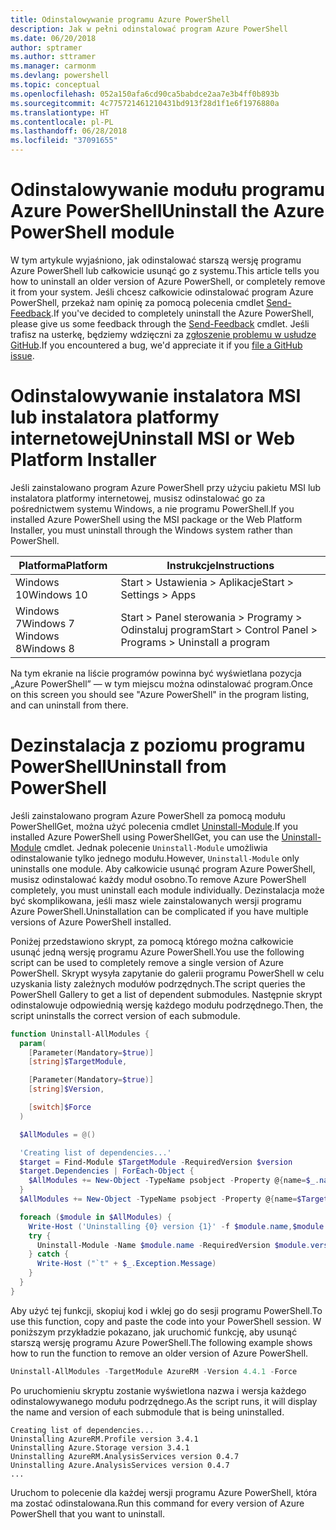 ```yaml
---
title: Odinstalowywanie programu Azure PowerShell
description: Jak w pełni odinstalować program Azure PowerShell
ms.date: 06/20/2018
author: sptramer
ms.author: sttramer
ms.manager: carmonm
ms.devlang: powershell
ms.topic: conceptual
ms.openlocfilehash: 052a150afa6cd90ca5babdce2aa7e3b4ff0b893b
ms.sourcegitcommit: 4c775721461210431bd913f28d1f1e6f1976880a
ms.translationtype: HT
ms.contentlocale: pl-PL
ms.lasthandoff: 06/28/2018
ms.locfileid: "37091655"
---
```

# <a name="uninstall-the-azure-powershell-module"></a><span data-ttu-id="665eb-103">Odinstalowywanie modułu programu Azure PowerShell</span><span class="sxs-lookup"><span data-stu-id="665eb-103">Uninstall the Azure PowerShell module</span></span>

<span data-ttu-id="665eb-104">W tym artykule wyjaśniono, jak odinstalować starszą wersję programu Azure PowerShell lub całkowicie usunąć go z systemu.</span><span class="sxs-lookup"><span data-stu-id="665eb-104">This article tells you how to uninstall an older version of Azure PowerShell, or completely remove it from your system.</span></span> <span data-ttu-id="665eb-105">Jeśli chcesz całkowicie odinstalować program Azure PowerShell, przekaż nam opinię za pomocą polecenia cmdlet [Send-Feedback](/powershell/module/azurerm.profile/send-feedback).</span><span class="sxs-lookup"><span data-stu-id="665eb-105">If you've decided to completely uninstall the Azure PowerShell, please give us some feedback through the [Send-Feedback](/powershell/module/azurerm.profile/send-feedback) cmdlet.</span></span> <span data-ttu-id="665eb-106">Jeśli trafisz na usterkę, będziemy wdzięczni za [zgłoszenie problemu w usłudze GitHub](https://github.com/azure/azure-powershell/issues).</span><span class="sxs-lookup"><span data-stu-id="665eb-106">If you encountered a bug, we'd appreciate it if you [file a GitHub issue](https://github.com/azure/azure-powershell/issues).</span></span>

# <a name="uninstall-msi-or-web-platform-installer"></a><span data-ttu-id="665eb-107">Odinstalowywanie instalatora MSI lub instalatora platformy internetowej</span><span class="sxs-lookup"><span data-stu-id="665eb-107">Uninstall MSI or Web Platform Installer</span></span> 

<span data-ttu-id="665eb-108">Jeśli zainstalowano program Azure PowerShell przy użyciu pakietu MSI lub instalatora platformy internetowej, musisz odinstalować go za pośrednictwem systemu Windows, a nie programu PowerShell.</span><span class="sxs-lookup"><span data-stu-id="665eb-108">If you installed Azure PowerShell using the MSI package or the Web Platform Installer, you must uninstall through the Windows system rather than PowerShell.</span></span>
 
| <span data-ttu-id="665eb-109">Platforma</span><span class="sxs-lookup"><span data-stu-id="665eb-109">Platform</span></span> | <span data-ttu-id="665eb-110">Instrukcje</span><span class="sxs-lookup"><span data-stu-id="665eb-110">Instructions</span></span> |
|----------|--------------|
| <span data-ttu-id="665eb-111">Windows 10</span><span class="sxs-lookup"><span data-stu-id="665eb-111">Windows 10</span></span> | <span data-ttu-id="665eb-112">Start > Ustawienia > Aplikacje</span><span class="sxs-lookup"><span data-stu-id="665eb-112">Start > Settings > Apps</span></span> |
| <span data-ttu-id="665eb-113">Windows 7</span><span class="sxs-lookup"><span data-stu-id="665eb-113">Windows 7</span></span> </br><span data-ttu-id="665eb-114">Windows 8</span><span class="sxs-lookup"><span data-stu-id="665eb-114">Windows 8</span></span> | <span data-ttu-id="665eb-115">Start > Panel sterowania > Programy > Odinstaluj program</span><span class="sxs-lookup"><span data-stu-id="665eb-115">Start > Control Panel > Programs > Uninstall a program</span></span> |

<span data-ttu-id="665eb-116">Na tym ekranie na liście programów powinna być wyświetlana pozycja „Azure PowerShell” — w tym miejscu można odinstalować program.</span><span class="sxs-lookup"><span data-stu-id="665eb-116">Once on this screen you should see "Azure PowerShell" in the program listing, and can uninstall from there.</span></span>

# <a name="uninstall-from-powershell"></a><span data-ttu-id="665eb-117">Dezinstalacja z poziomu programu PowerShell</span><span class="sxs-lookup"><span data-stu-id="665eb-117">Uninstall from PowerShell</span></span>

<span data-ttu-id="665eb-118">Jeśli zainstalowano program Azure PowerShell za pomocą modułu PowerShellGet, można użyć polecenia cmdlet [Uninstall-Module](/powershell/module/powershellget/uninstall-module).</span><span class="sxs-lookup"><span data-stu-id="665eb-118">If you installed Azure PowerShell using PowerShellGet, you can use the [Uninstall-Module](/powershell/module/powershellget/uninstall-module) cmdlet.</span></span> <span data-ttu-id="665eb-119">Jednak polecenie `Uninstall-Module` umożliwia odinstalowanie tylko jednego modułu.</span><span class="sxs-lookup"><span data-stu-id="665eb-119">However, `Uninstall-Module` only uninstalls one module.</span></span> <span data-ttu-id="665eb-120">Aby całkowicie usunąć program Azure PowerShell, musisz odinstalować każdy moduł osobno.</span><span class="sxs-lookup"><span data-stu-id="665eb-120">To remove Azure PowerShell completely, you must uninstall each module individually.</span></span> <span data-ttu-id="665eb-121">Dezinstalacja może być skomplikowana, jeśli masz wiele zainstalowanych wersji programu Azure PowerShell.</span><span class="sxs-lookup"><span data-stu-id="665eb-121">Uninstallation can be complicated if you have multiple versions of Azure PowerShell installed.</span></span>

<span data-ttu-id="665eb-122">Poniżej przedstawiono skrypt, za pomocą którego można całkowicie usunąć jedną wersję programu Azure PowerShell.</span><span class="sxs-lookup"><span data-stu-id="665eb-122">You use the following script can be used to completely remove a single version of Azure PowerShell.</span></span> <span data-ttu-id="665eb-123">Skrypt wysyła zapytanie do galerii programu PowerShell w celu uzyskania listy zależnych modułów podrzędnych.</span><span class="sxs-lookup"><span data-stu-id="665eb-123">The script queries the PowerShell Gallery to get a list of dependent submodules.</span></span> <span data-ttu-id="665eb-124">Następnie skrypt odinstalowuje odpowiednią wersję każdego modułu podrzędnego.</span><span class="sxs-lookup"><span data-stu-id="665eb-124">Then, the script uninstalls the correct version of each submodule.</span></span>

```powershell
function Uninstall-AllModules {
  param(
    [Parameter(Mandatory=$true)]
    [string]$TargetModule,

    [Parameter(Mandatory=$true)]
    [string]$Version,

    [switch]$Force
  )

  $AllModules = @()

  'Creating list of dependencies...'
  $target = Find-Module $TargetModule -RequiredVersion $version
  $target.Dependencies | ForEach-Object {
    $AllModules += New-Object -TypeName psobject -Property @{name=$_.name; version=$_.requiredversion}
  }
  $AllModules += New-Object -TypeName psobject -Property @{name=$TargetModule; version=$Version}

  foreach ($module in $AllModules) {
    Write-Host ('Uninstalling {0} version {1}' -f $module.name,$module.version)
    try {
      Uninstall-Module -Name $module.name -RequiredVersion $module.version -Force:$Force -ErrorAction Stop
    } catch {
      Write-Host ("`t" + $_.Exception.Message)
    }
  }
}
```

<span data-ttu-id="665eb-125">Aby użyć tej funkcji, skopiuj kod i wklej go do sesji programu PowerShell.</span><span class="sxs-lookup"><span data-stu-id="665eb-125">To use this function, copy and paste the code into your PowerShell session.</span></span> <span data-ttu-id="665eb-126">W poniższym przykładzie pokazano, jak uruchomić funkcję, aby usunąć starszą wersję programu Azure PowerShell.</span><span class="sxs-lookup"><span data-stu-id="665eb-126">The following example shows how to run the function to remove an older version of Azure PowerShell.</span></span>

```powershell
Uninstall-AllModules -TargetModule AzureRM -Version 4.4.1 -Force
```

<span data-ttu-id="665eb-127">Po uruchomieniu skryptu zostanie wyświetlona nazwa i wersja każdego odinstalowywanego modułu podrzędnego.</span><span class="sxs-lookup"><span data-stu-id="665eb-127">As the script runs, it will display the name and version of each submodule that is being uninstalled.</span></span>

```output
Creating list of dependencies...
Uninstalling AzureRM.Profile version 3.4.1
Uninstalling Azure.Storage version 3.4.1
Uninstalling AzureRM.AnalysisServices version 0.4.7
Uninstalling Azure.AnalysisServices version 0.4.7
...
```

<span data-ttu-id="665eb-128">Uruchom to polecenie dla każdej wersji programu Azure PowerShell, która ma zostać odinstalowana.</span><span class="sxs-lookup"><span data-stu-id="665eb-128">Run this command for every version of Azure PowerShell that you want to uninstall.</span></span>
